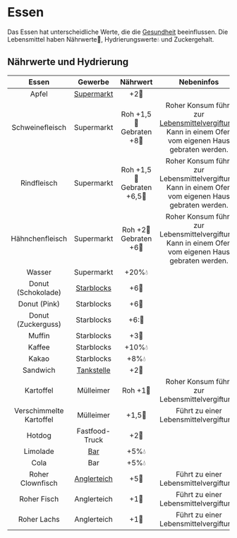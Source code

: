 # Essen
Das Essen hat unterscheidliche Werte, die die [Gesundheit](../../pages/krankheiten/gesundheit.md) beeinflussen. Die Lebensmittel haben Nährwerte🍗, Hydrierungswerte💧 und Zuckergehalt.


## Nährwerte und Hydrierung
|          Essen          |    Gewerbe   |                  Nährwert                  |                                               Nebeninfos   |
|:-----------------------:|:--------------:|:-------------------------------------------:|:---------------------------------------------------------------------------------------------------:|
|          Apfel          |  [Supermarkt](../../pages/biz/supermarkt.md)  |                 +2🍗                | 
|     Schweinefleisch     |   Supermarkt   |  Roh +1,5🍗 <br> Gebraten +8🍗  | Roher Konsum führt zur [Lebensmittelvergiftung](../../pages/krankheiten/lebensmittelvergiftung.md).<br> Kann in einem Ofen vom eigenen Haus gebraten werden. |
|       Rindfleisch       |   Supermarkt   | Roh +1,5🍗 <br> Gebraten +6,5🍗 | Roher Konsum führt zur Lebensmittelvergiftung.<br> Kann in einem Ofen vom eigenen Haus gebraten werden. |
|     Hähnchenfleisch     |   Supermarkt   |   Roh +2🍗 <br> Gebraten +6🍗   | Roher Konsum führt zur Lebensmittelvergiftung.<br> Kann in einem Ofen vom eigenen Haus gebraten werden. |
|          Wasser         |   Supermarkt   |               +20%💧             |  
|    Donut (Schokolade)   |  [Starblocks](../../pages/biz/starblocks.md)  |                 +6🍗              |  
|       Donut (Pink)      |   Starblocks   |                 +6🍗               | 
|    Donut (Zuckerguss)   |   Starblocks   |                 +6:🍗             | 
|          Muffin         |   Starblocks   |                      +3🍗                       |  
|          Kaffee          |   Starblocks   |                +10%💧               |       
|          Kakao          |   Starblocks   |                  +8%💧                      |        
|         Sandwich        |  [Tankstelle](../../pages/biz/tankstelle.md)  |                 +2🍗                |   
|        Kartoffel        |    Mülleimer   |               Roh +1🍗             |                            Roher Konsum führt zur Lebensmittelvergiftung.                           |
| Verschimmelte Kartoffel |    Mülleimer   |                +1,5🍗              |                                Führt zu einer Lebensmittelvergiftung.                               |
|          Hotdog         | Fastfood-Truck |                 +2🍗                |          
|         Limolade        |      [Bar](../../pages/biz/bars.md)     |               +5%💧               |
|           Cola          |       Bar      |               +5%💧                |   
|     Roher Clownfisch    |  [Anglerteich](../../pages/nebenjobs/angler.md) |                +5🍗             |                                Führt zu einer Lebensmittelvergiftung.                               |
|       Roher Fisch       |   Anglerteich  |                 +1🍗               |                                Führt zu einer Lebensmittelvergiftung.                               |
|       Roher Lachs       |   Anglerteich  |                 +1🍗                |                                Führt zu einer Lebensmittelvergiftung.                               |
